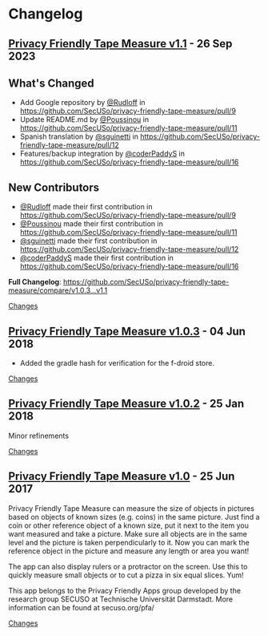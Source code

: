 # Changelog

<a name="v1.1"></a>
## [Privacy Friendly Tape Measure v1.1](https://github.com/SecUSo/privacy-friendly-tape-measure/releases/tag/v1.1) - 26 Sep 2023

## What's Changed
* Add Google repository by [@Rudloff](https://github.com/Rudloff) in https://github.com/SecUSo/privacy-friendly-tape-measure/pull/9
* Update README.md by [@Poussinou](https://github.com/Poussinou) in https://github.com/SecUSo/privacy-friendly-tape-measure/pull/11
* Spanish translation by [@sguinetti](https://github.com/sguinetti) in https://github.com/SecUSo/privacy-friendly-tape-measure/pull/12
* Features/backup integration by [@coderPaddyS](https://github.com/coderPaddyS) in https://github.com/SecUSo/privacy-friendly-tape-measure/pull/16

## New Contributors
* [@Rudloff](https://github.com/Rudloff) made their first contribution in https://github.com/SecUSo/privacy-friendly-tape-measure/pull/9
* [@Poussinou](https://github.com/Poussinou) made their first contribution in https://github.com/SecUSo/privacy-friendly-tape-measure/pull/11
* [@sguinetti](https://github.com/sguinetti) made their first contribution in https://github.com/SecUSo/privacy-friendly-tape-measure/pull/12
* [@coderPaddyS](https://github.com/coderPaddyS) made their first contribution in https://github.com/SecUSo/privacy-friendly-tape-measure/pull/16

**Full Changelog**: https://github.com/SecUSo/privacy-friendly-tape-measure/compare/v1.0.3...v1.1

[Changes][v1.1]


<a name="v1.0.3"></a>
## [Privacy Friendly Tape Measure v1.0.3](https://github.com/SecUSo/privacy-friendly-tape-measure/releases/tag/v1.0.3) - 04 Jun 2018

- Added the gradle hash for verification for the f-droid store.

[Changes][v1.0.3]


<a name="v1.0.2"></a>
## [Privacy Friendly Tape Measure v1.0.2](https://github.com/SecUSo/privacy-friendly-tape-measure/releases/tag/v1.0.2) - 25 Jan 2018

Minor refinements

[Changes][v1.0.2]


<a name="v1.0"></a>
## [Privacy Friendly Tape Measure v1.0](https://github.com/SecUSo/privacy-friendly-tape-measure/releases/tag/v1.0) - 25 Jun 2017

Privacy Friendly Tape Measure can measure the size of objects in pictures based on objects of known sizes (e.g. coins) in the same picture. Just find a coin or other reference object of a known size, put it next to the item you want measured and take a picture. Make sure all objects are in the same level and the picture is taken perpendicularly to it. Now you can mark the reference object in the picture and measure any length or area you want!
 
The app can also display rulers or a protractor on the screen. Use this to quickly measure small objects or to cut a pizza in six equal slices. Yum!
 
This app belongs to the Privacy Friendly Apps group developed by the research group SECUSO at Technische Universität Darmstadt. More information can be found at secuso.org/pfa/

[Changes][v1.0]


[v1.1]: https://github.com/SecUSo/privacy-friendly-tape-measure/compare/v1.0.3...v1.1
[v1.0.3]: https://github.com/SecUSo/privacy-friendly-tape-measure/compare/v1.0.2...v1.0.3
[v1.0.2]: https://github.com/SecUSo/privacy-friendly-tape-measure/compare/v1.0...v1.0.2
[v1.0]: https://github.com/SecUSo/privacy-friendly-tape-measure/tree/v1.0

<!-- Generated by https://github.com/rhysd/changelog-from-release v3.7.1 -->
